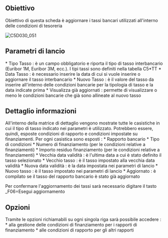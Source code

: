 ## Obiettivo
Obiettivo di questa scheda è aggiornare i tassi bancari utilizzati all'interno delle condizioni di tesoreria

![C5D030_051](http://doc.smeup.com/immagini/MBDOC_SCH-C5D030_UTB/C5D030_051.png)
## Parametri di lancio

 \* Tipo Tasso :  è un campo obbligatorio e riporta il tipo di tasso interbancario (Euribor 1M, Euribor 3M, ecc.). I tipi tassi sono definiti nella tabella C5\*TT
 \* Data Tasso :  è necessario inserire la data di cui si vuole inserire o aggiornare il tasso interbancario
 \* Nuovo Tasso :  è il valore del tasso da inserire all'interno delle condizioni bancarie per la tipologia di tasso e la data indicate prima
 \* Visualizza già aggiornati :  permette di visualizzare o meno le condizioni bancarie che già sono allineate al nuovo tasso

## Dettaglio informazioni

All'interno della matrice di dettaglio vengono mostrate tutte le casistiche in cui il tipo di tasso indicato nei parametri è utilizzato. Potrebbero essere, quindi, esposte condizioni di rapporto e condizioni impostate su finanziamenti.
Per ogni casistica sono esposti : 
 \* Rapporto bancario
 \* Tipo di condizioni
 \* Numero di finanziamento (per le condizioni relative a finanziamenti)
 \* Importo residuo finanziamento (per le condizioni relative a finanziamenti)
 \* Vecchia data validità :  è l'ultima data a cui è stato definito il tasso selezionato
 \* Vecchio tasso :  è il tasso impostato alla vecchia data validità
 \* Nuova data validità :  è la data impostata nei parametri di lancio
 \* Nuovo tasso :  è il tasso impostato nei parametri di lancio
 \* Aggiornato :  è compilato se il tasso del rapporto bancario è stato già aggiornato

Per confermare l'aggiornamento dei tassi sarà necessario digitare il tasto _F06=Esegui aggiornamento

## Opzioni

Tramite le opzioni richiamabili su ogni singola riga sarà possibile accedere : 
 \* alla gestione delle condizioni di finanziamento per i rapporti di finanziamento
 \* alle condizioni di rapporto per gli altri rapporti





